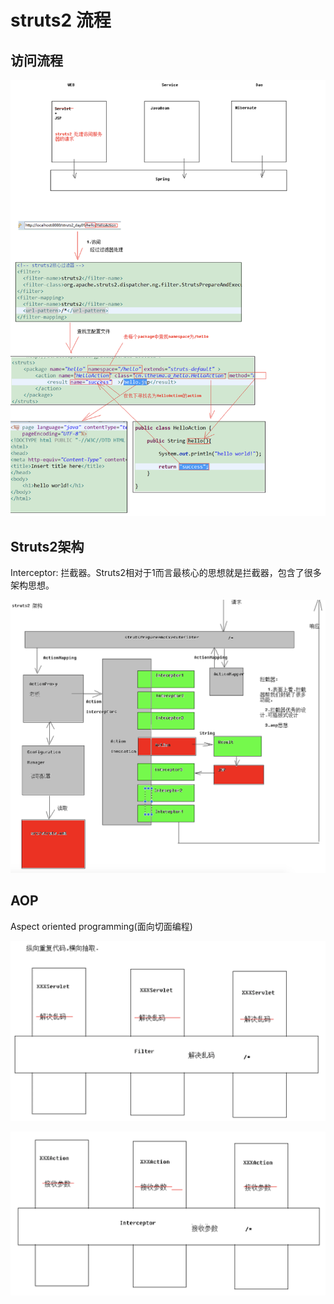 # struts2 流程

## 访问流程

![](../../.gitbook/assets/image.png)

## Struts2架构

Interceptor: 拦截器。Struts2相对于1而言最核心的思想就是拦截器，包含了很多架构思想。

![](../../.gitbook/assets/image%20%288%29.png)

##  AOP

Aspect oriented programming\(面向切面编程\)

![](../../.gitbook/assets/image%20%2810%29.png)

![](../../.gitbook/assets/image%20%282%29.png)



